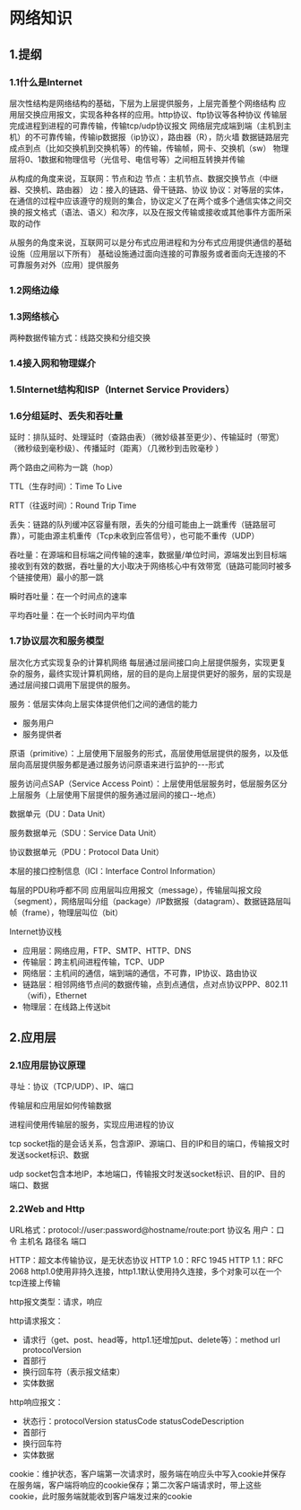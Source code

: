 # 网络知识
## 1.提纲

### 1.1什么是Internet

层次性结构是网络结构的基础，下层为上层提供服务，上层完善整个网络结构
应用层交换应用报文，实现各种各样的应用。http协议、ftp协议等各种协议
传输层完成进程到进程的可靠传输，传输tcp/udp协议报文
网络层完成端到端（主机到主机）的不可靠传输，传输ip数据报（ip协议），路由器（R），防火墙
数据链路层完成点到点（比如交换机到交换机等）的传输，传输帧，网卡、交换机（sw）
物理层将0、1数据和物理信号（光信号、电信号等）之间相互转换并传输

从构成的角度来说，互联网：节点和边
节点：主机节点、数据交换节点（中继器、交换机、路由器）
边：接入的链路、骨干链路、协议
协议：对等层的实体，在通信的过程中应该遵守的规则的集合，协议定义了在两个或多个通信实体之间交换的报文格式（语法、语义）和次序，以及在报文传输或接收或其他事件方面所采取的动作

从服务的角度来说，互联网可以是分布式应用进程和为分布式应用提供通信的基础设施（应用层以下所有）
基础设施通过面向连接的可靠服务或者面向无连接的不可靠服务对外（应用）提供服务



### 1.2网络边缘

### 1.3网络核心

两种数据传输方式：线路交换和分组交换

### 1.4接入网和物理媒介

### 1.5Internet结构和ISP（Internet Service Providers）

### 1.6分组延时、丢失和吞吐量

延时：排队延时、处理延时（查路由表）（微妙级甚至更少）、传输延时（带宽）（微秒级到毫秒级）、传播延时（距离）（几微秒到击败毫秒 ）

两个路由之间称为一跳（hop）

TTL（生存时间）：Time To Live

RTT（往返时间）：Round Trip Time

丢失：链路的队列缓冲区容量有限，丢失的分组可能由上一跳重传（链路层可靠），可能由源主机重传（Tcp未收到应答信号），也可能不重传（UDP）

吞吐量：在源端和目标端之间传输的速率，数据量/单位时间，源端发出到目标端接收到有效的数据，吞吐量的大小取决于网络核心中有效带宽（链路可能同时被多个链接使用）最小的那一跳

瞬时吞吐量：在一个时间点的速率

平均吞吐量：在一个长时间内平均值

### 1.7协议层次和服务模型

层次化方式实现复杂的计算机网络
每层通过层间接口向上层提供服务，实现更复杂的服务，最终实现计算机网络，层的目的是向上层提供更好的服务，层的实现是通过层间接口调用下层提供的服务。

服务：低层实体向上层实体提供他们之间的通信的能力

- 服务用户
- 服务提供者

原语（primitive）：上层使用下层服务的形式，高层使用低层提供的服务，以及低层向高层提供服务都是通过服务访问原语来进行监护的---形式

服务访问点SAP（Service Access Point）：上层使用低层服务时，低层服务区分上层服务（上层使用下层提供的服务通过层间的接口--地点）

数据单元（DU：Data Unit）

服务数据单元（SDU：Service Data Unit）

协议数据单元（PDU：Protocol Data Unit）

本层的接口控制信息（ICI：Interface Control Information）

每层的PDU称呼都不同
应用层叫应用报文（message），传输层叫报文段（segment），网络层叫分组（package）/IP数据报（datagram）、数据链路层叫帧（frame），物理层叫位（bit）

Internet协议栈

- 应用层：网络应用，FTP、SMTP、HTTP、DNS
- 传输层：跨主机间进程传输，TCP、UDP
- 网络层：主机间的通信，端到端的通信，不可靠，IP协议、路由协议
- 链路层：相邻网络节点间的数据传输，点到点通信，点对点协议PPP、802.11（wifi），Ethernet
- 物理层：在线路上传送bit



## 2.应用层

### 2.1应用层协议原理

寻址：协议（TCP/UDP）、IP、端口

传输层和应用层如何传输数据

进程间使用传输层的服务，实现应用进程的协议

tcp socket指的是会话关系，包含源IP、源端口、目的IP和目的端口，传输报文时发送socket标识、数据

udp socket包含本地IP，本地端口，传输报文时发送socket标识、目的IP、目的端口、数据

### 2.2Web and Http

URL格式：protocol://user:password@hostname/route:port
协议名 用户：口令 主机名 路径名 端口

HTTP：超文本传输协议，是无状态协议
HTTP 1.0：RFC 1945
HTTP 1.1：RFC 2068
http1.0使用非持久连接，http1.1默认使用持久连接，多个对象可以在一个tcp连接上传输

http报文类型：请求，响应

http请求报文：
- 请求行（get、post、head等，http1.1还增加put、delete等）：method url protocolVersion
- 首部行
- 换行回车符（表示报文结束）
- 实体数据

http响应报文：

- 状态行：protocolVersion statusCode statusCodeDescription
- 首部行
- 换行回车符
- 实体数据

cookie：维护状态，客户端第一次请求时，服务端在响应头中写入cookie并保存在服务端，客户端将响应的cookie保存；第二次客户端请求时，带上这些cookie，此时服务端就能收到客户端发过来的cookie

